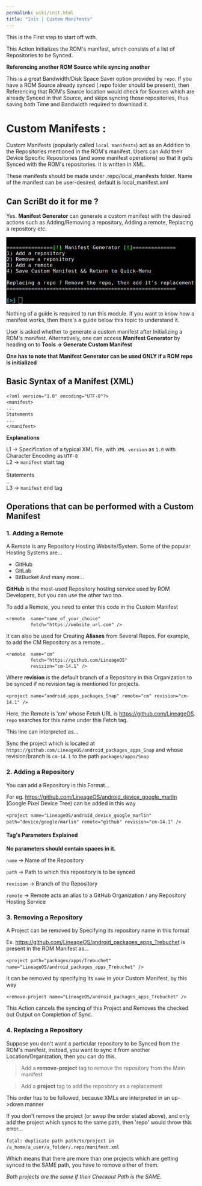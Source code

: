 ```yaml
---
permalink: wiki/init.html
title: "Init | Custom Manifests"
---
```


This is the First step to start off with.

This Action Initializes the ROM's manifest, which consists of a list of Repositories to be Synced.

**Referencing another ROM Source while syncing another**  

This is a great Bandwidth/Disk Space Saver option provided by `repo`. If you have a ROM Source already synced (.repo folder should be present), then Referencing that ROM's Source location would check for Sources which are already Synced in that Source, and skips syncing those repositories, thus saving both Time and Bandwidth required to download it.

# Custom Manifests :

Custom Manifests (popularly called `local manifests`) act as an Addition to the Repositories mentioned in the ROM's manifest. Users can Add their Device Specific Repositories (and some manifest operations) so that it gets Synced with the ROM's repositories. It is written in XML.

These manifests should be made under .repo/local_manifests folder. Name of the manifest can be user-desired, default is local_manifest.xml

## Can ScriBt do it for me ?

Yes. **Manifest Generator** can generate a custom manifest with the desired actions such as Adding/Removing a repository, Adding a remote, Replacing a repository etc.

![manifest_gen](https://github.com/ScriBt/images/raw/master/manifest_gen.png)  

Nothing of a guide is required to run this module. If you want to know how a manifest works, then there's a guide below this topic to understand it.  

User is asked whether to generate a custom manifest after Initializing a ROM's manifest. Alternatively, one can access **Manifest Generator** by heading on to **Tools -> Generate Custom Manifest**  

**One has to note that Manifest Generator can be used ONLY if a ROM repo is initialized**  

##  Basic Syntax of a Manifest (XML)

```
<?xml version="1.0" encoding="UTF-8"?>
<manifest>
...  
Statements  
...
</manifest>
```

**Explanations**

L1 -> Specification of a typical XML file, with `XML version` as `1.0` with Character Encoding as `UTF-8`  
L2 -> `manifest` start tag  
..  
Statements  
..  
L3 -> `manifest` end tag  

## Operations that can be performed with a Custom Manifest

### 1. Adding a Remote

A Remote is any Repository Hosting Website/System. Some of the popular Hosting Systems are...

* GitHub
* GitLab
* BitBucket
And many more...

**GitHub** is the most-used Repository hosting service used by ROM Developers, but you can use the other two too.

To add a Remote, you need to enter this code in the Custom Manifest

```
<remote  name="name_of_your_choice"
         fetch="https://website_url.com" />
```

It can also be used for Creating **Aliases** from Several Repos. For example, to add the CM Repository as a remote...

```
<remote  name="cm"
         fetch="https://github.com/LineageOS"
         revision="cm-14.1" />
```

Where **revision** is the default branch of a Repository in this Organization to be synced if no revision tag is mentioned for projects.

`<project name="android_apps_packages_Snap" remote="cm" revision="cm-14.1" />`

Here, the Remote is 'cm' whose Fetch URL is https://github.com/LineageOS. `repo` searches for this name under this Fetch tag.

This line can interpreted as...

Sync the project which is located at `https://github.com/LineageOS/android_packages_apps_Snap` and whose revision/branch is `cm-14.1` to the path `packages/apps/Snap`

### 2. Adding a Repository

You can add a Repository in this Format...

For eg. https://github.com/LineageOS/android_device_google_marlin (Google Pixel Device Tree) can be added in this way

`<project name="LineageOS/android_device_google_marlin" path="device/google/marlin" remote="github" revision="cm-14.1" />`

#### Tag's Parameters Explained

**No parameters should contain spaces in it.**

`name` -> Name of the Repository

`path` -> Path to which this repository is to be synced

`revision` -> Branch of the Repository

`remote` -> Remote acts an alias to a GitHub Organization / any Repository Hosting Service

### 3. Removing a Repository

A Project can be removed by Specifying its repository name in this format

Ex. https://github.com/LineageOS/android_packages_apps_Trebuchet is present in the ROM Manifest as...

`<project path="packages/apps/Trebuchet" name="LineageOS/android_packages_apps_Trebuchet" />`

It can be removed by specifying its `name` in your Custom Manifest, by this way

`<remove-project name="LineageOS/android_packages_apps_Trebuchet" />`

This Action cancels the syncing of this Project and Removes the checked out Output on Completion of Sync.

### 4. Replacing a Repository

Suppose you don't want a particular repository to be Synced from the ROM's manifest, instead, you want to sync it from another Location/Organization, then you can do this.

> Add a **remove-project** tag to remove the repository from the Main manifest

> Add a **project** tag to add the repository as a replacement

This order has to be followed, because XMLs are interpreted in an up->down manner

If you don't remove the project (or swap the order stated above), and only add the project which syncs to the same path, then 'repo' would throw this error...

`fatal: duplicate path path/to/project in /a_home/a_user/a_folder/.repo/manifest.xml`

Which means that there are more than one projects which are getting synced to the SAME path, you have to remove either of them.

_Both projects are the same if their Checkout Path is the SAME._
